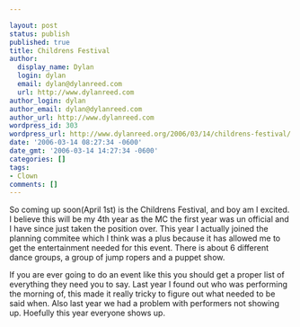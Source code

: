 ```yaml
---

layout: post
status: publish
published: true
title: Childrens Festival
author:
  display_name: Dylan
  login: dylan
  email: dylan@dylanreed.com
  url: http://www.dylanreed.com
author_login: dylan
author_email: dylan@dylanreed.com
author_url: http://www.dylanreed.com
wordpress_id: 303
wordpress_url: http://www.dylanreed.org/2006/03/14/childrens-festival/
date: '2006-03-14 08:27:34 -0600'
date_gmt: '2006-03-14 14:27:34 -0600'
categories: []
tags:
- Clown
comments: []
---
```


So coming up soon(April 1st) is the Childrens Festival, and boy am I excited. I believe this will be my 4th year as the MC the first year was un official and I have since just taken the position over. This year I actually joined the planning commitee which I think was a plus because it has allowed me to get the entertainment needed for this event. There is about 6 different dance groups, a group of jump ropers and a puppet show.

If you are ever going to do an event like this you should get a proper list of everything they need you to say. Last year I found out who was performing the morning of, this made it really tricky to figure out what needed to be said when. Also last year we had a problem with performers not showing up. Hoefully this year everyone shows up.
